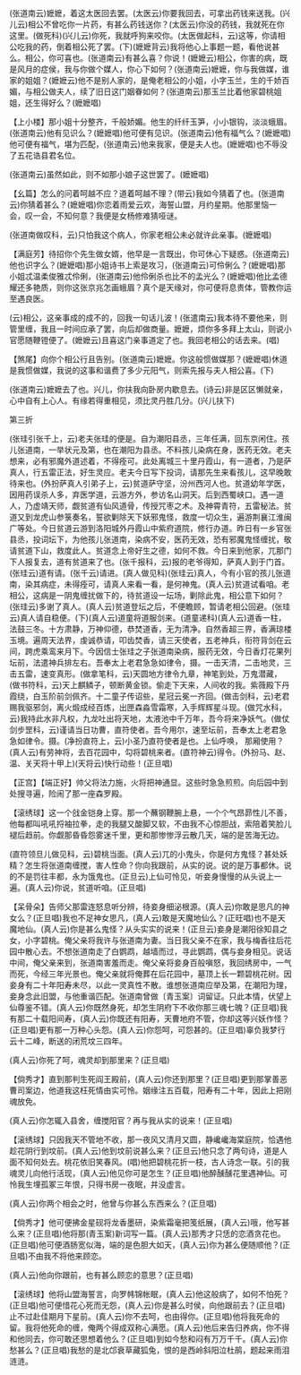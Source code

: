 <!-- { "loadSidebar": true } -->
(张道南云)嬷嬷，着这太医回去罢。(太医云)你要我回去，可拿出药钱来送我。(兴儿云)相公不曾吃你一片药，有甚么药钱送你？(太医云)你没的药钱，我就死在你这里。(做死科)(兴儿云)你死，我就呼狗来咬你。(太医做起科，云)这等，你请相公吃我的药，倒着相公死了罢。(下)(嬷嬷背云)我将他心上事题一题，看他说甚么。相公，你可喜也。(张道南云)有甚么喜？你说！(嬷嬷云)相公，你害的病，既是风月的症侯，我与你做个媒人，你心下如何？(张道南云)嬷嬷，你与我做媒，谁家的姐姐？(嬷嬷云)他不是别人家的，是俺老相公的小姐，小字玉兰，生的千娇百媚，与相公做夫人，续了旧日这门姻眷如何？(张道南云)那玉兰比着他家碧桃姐姐，还生得好么？(嬷嬷唱)

【上小楼】那小姐十分整齐，千般娇媚。他生的纤纤玉笋，小小银钩，淡淡蛾眉。(张道南云)他有见识么？(嬷嬷唱)他可便有见识。(张道南云)他有福气么？(嬷嬷唱)他可便有福气，堪为匹配，(张道南云)他来我家，便是夫人也。(嬷嬷唱)也不辱没了五花诰县君名位。

(张道南云)虽然如此，则不如那小娘子这世罢了。(嬷嬷唱)

【幺篇】怎么的问着呵越不应？道着呵越不理？(带云)我如今猜着了也。(张道南云)你猜着甚么？(嬷嬷唱)你恋着雨爱云欢，海誓山盟，月约星期。他那里恼一会，叹一会，不知何意？我便是女杨修难猜哑谜。

(张道南做叹科，云)只怕我这个病人，你家老相公未必就许此亲事。(嬷嬷唱)

【满庭芳】待招你个先生做女婿，他早是一言既出，你可休心下疑惑。(张道南云)他也识字么？(嬷嬷唱)那小姐诗书上索是攻习，(张道南云)可伶俐么？(嬷嬷唱)那小姐忒温柔俊雅忒伶俐，(张道南云)他伶俐杀也比不的孟光么？(嬷嬷唱)他比孟德耀还多艳质，则你这张京兆怎画蛾眉？真个是天缘对，你可便将息贵体，管教你运至遇良医。

(云)相公，这亲事成的成不的，回我一句话儿波！(张遣南云)我本待不要他来，则管里缠，我且一时间应承了罢，向后却做商量。嬷嬷，烦你多多拜上太山，则说小官愿随鞭镫便了。(嬷嬷云)且喜这门亲事道定了也。我回老相公的话去来。(唱)

【煞尾】向你个相公行且告别。(张道南云)嬷嬷。你这般惯做媒那？(嬷嬷唱)休道是我惯做媒，我说的这事和谐费了多少元阳气，则索先报与夫人相公喜。(下)

(张道南云)嬷嬷去了也。兴儿，你扶我向卧房内歇息去。(诗云)非是区区懒就亲，心中自有上心人。有缘若得重相见，须比灵丹胜几分。(兴儿扶下)

第三折

(张珪引张千上，云)老夫张珪的便是。自为潮阳县丞，三年任满，回东京闲住。孩儿张道南，一举状元及第，也在潮阳为县丞。不料孩儿染病在身，医药无效。老夫想来，必有邪魔外道述着，不得痊可。此处离城三十里丹霞山，有一道者，乃是萨真人，行五雷正法，好生灵应。老夫今日写下投词，请那先生来看孩儿，这早晚敢待来也。(外扮萨真人引弟子上，云)贫道萨守坚，汾州西河人也。贫道幼年学医，因用药误杀人多，弃医学道，云游方外，参访名山洞天。后到西蜀峡口。遇一道人，乃虚靖天师，觑贫道有仙风道骨，传授咒枣之术。及神霄青符，五雷秘法。贫道又到龙虎山参箓奏名，誓欲剿除天下妖邪鬼怪，救度一切众生，遍游荆襄江淮闽广等处。今日贫道云游到洛阳城外丹霞山中紫府道院，修行办道。昨日有一乡官张县丞，投词坛下，为他孩儿张道南，染病不安，医药无效，恐有邪魔鬼怪缠扰，敬请贫道下山，救度此人。贫道念上帝好生之德，如何不救。今日来到他家，兀那门下人报复去，道有贫道来了也。(张千报科，云)报的老爷得知，萨真人到于门首。(张珪云)道有请。(张千云)请进。(真人做见科)(张珪云)真人，今有小官的孩儿张道南，染其病症，未得痊可，请真人来看一看，是何神鬼。(真人云)贫道试看咱。老相公，这病是一阴鬼缠扰做下的，待贫道设一坛场，剿除此鬼，相公意下如何？(张珪云)多谢了真人。(真人云)贫道登坛之后，不便瞻顾，暂请老相公回避。(张珪云)真人请自稳便。(下)(真人云)道童将道服剑来。(道童递科)(真人云)道香一柱，法鼓三冬。十方肃静，万神仰德，恭焚道香，无为清净。自然香超三界，香满琼楼玉境。遍周天法界，虔诚恭请，叩齿焚香，请三天使者，五老神兵，衔符背剑在云间，跨虎乘鸾来月下。今因信士张珪之子张道南染病，服药无效，今日香灯花果列坛前，法遣神兵排左右。吾奉太上老君急急如律令，摄。一击天清，二击地灵，三击五雷，速变真形。(做拿笔科，云)天圆地方律令九章，神笔到处，万鬼潜藏，(做书符科，云)天上麒鳞子，顿断黄金锁。偷走下天来，人间收的我。紫薇殿下丹霞绕，白玉阶前剑佩齐。十二童子传诏些，星冠云冕一齐回。(做击剑科，云)老君赐我驱邪剑，离火煅成经百炼，出匣森淼雪霜寒，入手辉辉星斗现。(做咒水科，云)我持此水非凡权，九龙吐出将天地，太液池中千万年，吾今将来净妖气。(做仗剑步罡科，云)谨请当日功曹，直符使者。吾今用尔，速至坛前，吾奉太上老君急急如律令。摄。(净扮直符上，云)小圣乃直符使者是也。上仙呼唤，
那厢使用？(真人云)有劳神将，去百花园中，勾将碧桃来者。(直符神云)得令。(外扮马、赵、温、关天将十甲上)(天将云)快行动些！(正旦唱)

【正宫】【端正好】帅父将法力施，火将把神通显。这些时急急煎煎。向后园中到处搜寻遍，险闹了那一座森罗殿。

【滚绣球】这一个戗金铠身上穿。那一个蘸钢鞭腕上悬，一个个气昂昴性儿不善，他每都叫吼吼捋袖拉拳，走的我腿又酸脚又软，不由我不心惊胆战，索陪着笑脸儿褪后趋前。你觑那昏昏怨雾迷千里，更和那惨惨浮云散几天，端的是苦海无边。

(直符领旦儿做见科，云)碧桃当面。(真人云)兀的小鬼头，你是何方鬼怪？甚处妖精？怎生将张道南缠搅，害人性命？你向我跟前，从实的说。说的是万事都休。说的不是罚往丰都，永为饿鬼也。(正旦云)上仙可怜见，听妾身慢慢的从头说上一遍。(真人云)你说，贫道听咱。(正旦唱)

【呆骨朵】告师父那雷连怒息听分辨，待妾身细泌根源。(真人云)你敢是思凡的神女么？(正旦唱)我也不足神女思凡，(真人云)敢是天魔地仙么？(正旺唱)也不是天魔地仙。(真人云)你是甚么鬼怪？从头实实的说来！(正旦云)妾身是潮阳徐知县之女，小字碧桃。俺父亲将我许与张道南为妻。当日我父亲不在家，我与梅香往后花园中散心去。不想张道南走了白鹦鹉，越墙而过，寻此鹦鹉，偶与妾身相见。说话中间，俺父亲来到，张道南害羞而走。俺父亲将妾身百般嗔怒，我回绣房中，一气而死，今经三年光景也。俺父亲就将俺葬在后花园中，墓顶上长一颗碧桃花树。因妾身有二十年阳寿未尽，以此一灵真性不散。谁想张道南应举及第，在潮阳为理，妾身念此旧盟，与他重谐匹配。张道南曾做〔青玉案〕词留证。只此本情，伏望上仙尊鉴不错。(真人云)你既然身死，却怎生阴府下不收你那三魂七魄？(正旦唱)我有那二十载阳间寿，(真人云)你既还有阳寿，天曹地府不管，你却这等兴妖作怪？(正旦唱)更有那一万种心头怨。(真人云)你怨呵，可怨甚的。(正旦唱)辜负我梦行云十二峰，断送的闭荒坟三四年。

(真人云)你死了呵，魂灵却到那里来？(正旦唱)

【倘秀才】直到那判生死阎王殿前，(真人云)你还到那里？(正旦唱)更到那掌善恶曹司案边，他道我这枉死情由实可怜。姻缘注五百载，阳寿有二十年，因此上把刚魂放免。

(真人云)你怎辄入县舍，缠搅阳官？再与我从实的说来！(正旦唱)

【滚绣球】只因我天不管地不收，那一夜风又清月又圆，静巉巉海棠庭院，恰遇他趁花阴行到坟前。(真人云)他到坟前说甚么来？(正旦云)他只念了两句诗，道是人面不知何处去。桃花依旧笑春风。(唱)他把碧桃花折一枝，古人诗念一联。引的我魂灵儿向他行活现，(真人云)他见你可是怎生？(正旦唱)他醉醺醺花里遇神仙。可怜我生埋孤冢三年恨，只得书房一夜眠，并没虚言。

(真人云)你两个相会之时，他曾与你甚么东西来么？(正旦唱)

【倘秀才】他可便拂金星砚将龙香墨研，染紫霜毫把笺纸展，(真人云)哦，他写甚么来？(正旦唱)他将那(青玉案)新词写一篇。(真人云)那秀才只恁的恋酒贪花也。(正旦唱)他可便酒肠宽似海，端的是色胆大如天，(真人云)你为甚么便随顺他？(正旦唱)不由我不将他来顾恋。

(真人云)他向你跟前，也有甚么顾恋的意思？(正旦唱)

【滚绣球】他将山盟海誓言，向罗帏锦帐眠，(真人云)他这般病了，如何不怕死？(正旦唱)他可便惜花心死而无怨，(真人云)你是甚么时侯，向他跟前去？(正旦唱)止不过赴佳期月下星前。(真人云)你不去呵，也由得你。(正旦唱)他将我死命的留。我将他死命的缠，俺两个得成双称心满愿。(真人云)他后来告归养病，你不得和他同去，你可敢还思想着他么？(正旦唱)到如今愁和闷有万万千千。(真人云)你愁甚么？(正旦唱)我愁的是北邙衰草藏狐兔，恨的是西岭斜阳泣杜鹃，题起来雨泪涟涟。

